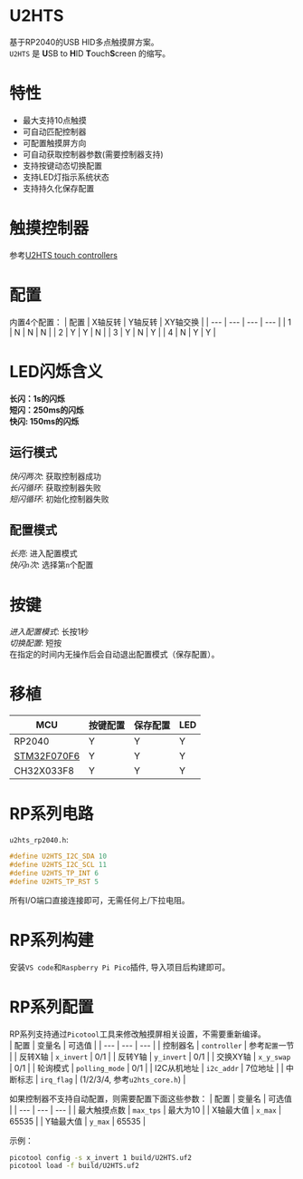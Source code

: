 # U2HTS
基于RP2040的USB HID多点触摸屏方案。  
`U2HTS` 是 **U**SB to **H**ID **T**ouch**S**creen 的缩写。  

# 特性
- 最大支持10点触摸
- 可自动匹配控制器
- 可配置触摸屏方向
- 可自动获取控制器参数(需要控制器支持)
- 支持按键动态切换配置
- 支持LED灯指示系统状态
- 支持持久化保存配置

# 触摸控制器
参考[U2HTS touch controllers](https://github.com/CNflysky/u2hts_touch_controllers/blob/main/README.md)

# 配置
内置4个配置：
| 配置 | X轴反转 | Y轴反转 | XY轴交换 |
| --- | --- | --- | --- |
| 1 | N | N | N |
| 2 | Y | Y | N |
| 3 | Y | N | Y |
| 4 | N | Y | Y |

# LED闪烁含义
**长闪：1s的闪烁**  
**短闪：250ms的闪烁**  
**快闪: 150ms的闪烁**  
## 运行模式
*快闪两次*: 获取控制器成功  
*长闪循环*: 获取控制器失败  
*短闪循环*: 初始化控制器失败  

## 配置模式
*长亮*: 进入配置模式  
*快闪`n`次*: 选择第`n`个配置  

# 按键
*进入配置模式*: 长按1秒  
*切换配置*: 短按  
在指定的时间内无操作后会自动退出配置模式（保存配置）。

# 移植
| MCU | 按键配置 | 保存配置 | LED | 
| --- | --- | --- | --- |
| RP2040 | Y | Y | Y |
| [STM32F070F6](https://github.com/CNflysky/U2HTS_F070F6) | Y | Y | Y |
| CH32X033F8 | Y | Y | Y |

# RP系列电路
`u2hts_rp2040.h`: 
```c
#define U2HTS_I2C_SDA 10
#define U2HTS_I2C_SCL 11
#define U2HTS_TP_INT 6
#define U2HTS_TP_RST 5
```
所有I/O端口直接连接即可，无需任何上/下拉电阻。  

# RP系列构建
安装`VS code`和`Raspberry Pi Pico`插件, 导入项目后构建即可。

# RP系列配置
RP系列支持通过`Picotool`工具来修改触摸屏相关设置，不需要重新编译。  
| 配置 | 变量名 | 可选值 |
| --- | --- | --- |
| 控制器名 | `controller` | 参考`配置`一节 |
| 反转X轴 | `x_invert` | 0/1 |
| 反转Y轴 | `y_invert` | 0/1 |
| 交换XY轴 | `x_y_swap` | 0/1 |
| 轮询模式 | `polling_mode` | 0/1 |
| I2C从机地址 | `i2c_addr` | 7位地址 |
| 中断标志 | `irq_flag` | (1/2/3/4, 参考`u2hts_core.h`) |

如果控制器不支持自动配置，则需要配置下面这些参数：
| 配置 | 变量名 | 可选值 |
| --- | --- | --- |
| 最大触摸点数 | `max_tps` | 最大为10 |
| X轴最大值 | `x_max` | 65535 |
| Y轴最大值 | `y_max` | 65535 |

示例：
```bash
picotool config -s x_invert 1 build/U2HTS.uf2
picotool load -f build/U2HTS.uf2
```